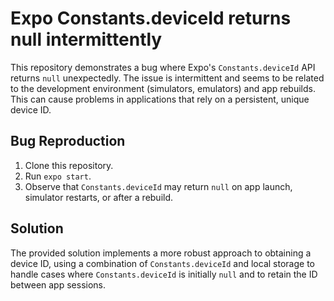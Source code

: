 # Expo Constants.deviceId returns null intermittently

This repository demonstrates a bug where Expo's `Constants.deviceId` API returns `null` unexpectedly. The issue is intermittent and seems to be related to the development environment (simulators, emulators) and app rebuilds.  This can cause problems in applications that rely on a persistent, unique device ID.

## Bug Reproduction

1. Clone this repository.
2. Run `expo start`.
3. Observe that `Constants.deviceId` may return `null` on app launch, simulator restarts, or after a rebuild.

## Solution

The provided solution implements a more robust approach to obtaining a device ID, using a combination of `Constants.deviceId` and local storage to handle cases where `Constants.deviceId` is initially `null` and to retain the ID between app sessions. 